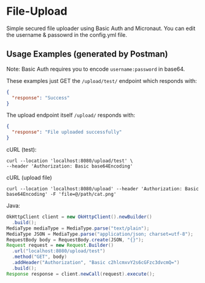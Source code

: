 # File-Upload

Simple secured file uploader using Basic Auth and Micronaut.
You can edit the username & passowrd in the config.yml file.

## Usage Examples (generated by Postman)
Note: Basic Auth requires you to encode `username:password` in base64.


These examples just GET the `/upload/test/` endpoint which responds with:
```json
{
  "response": "Success"
}
```

The upload endpoint itself `/upload/` responds with:
```json
{
  "response": "File uploaded successfully"
}
```

cURL (test):
```curl
curl --location 'localhost:8080/upload/test' \
--header 'Authorization: Basic base64Encoding'
```

cURL (upload file)
```curl
curl --location 'localhost:8080/upload' --header 'Authorization: Basic base64Encoding' -F 'file=@/path/cat.png'
```

Java:
```java
OkHttpClient client = new OkHttpClient().newBuilder()
  .build();
MediaType mediaType = MediaType.parse("text/plain");
MediaType JSON = MediaType.parse("application/json; charset=utf-8");
RequestBody body = RequestBody.create(JSON, "{}");
Request request = new Request.Builder()
  .url("localhost:8080/upload/test")
  .method("GET", body)
  .addHeader("Authorization", "Basic c2hlcmxvY2s6cGFzc3dvcmQ=")
  .build();
Response response = client.newCall(request).execute();
```
